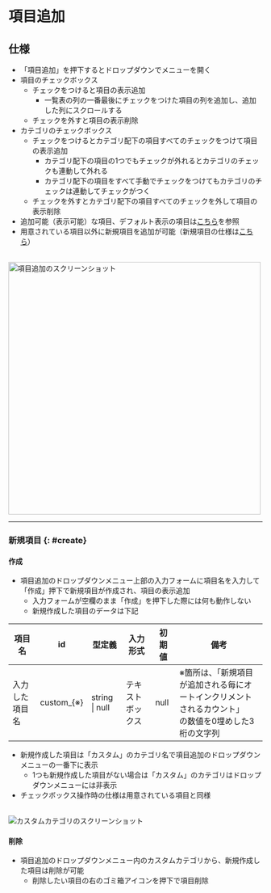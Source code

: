 # 項目追加

## 仕様

- 「項目追加」を押下するとドロップダウンでメニューを開く
- 項目のチェックボックス
    - チェックをつけると項目の表示追加
        - 一覧表の列の一番最後にチェックをつけた項目の列を追加し、追加した列にスクロールする
    - チェックを外すと項目の表示削除
- カテゴリのチェックボックス
    - チェックをつけるとカテゴリ配下の項目すべてのチェックをつけて項目の表示追加
        - カテゴリ配下の項目の1つでもチェックが外れるとカテゴリのチェックも連動して外れる
        - カテゴリ配下の項目をすべて手動でチェックをつけてもカテゴリのチェックは連動してチェックがつく
    - チェックを外すとカテゴリ配下の項目すべてのチェックを外して項目の表示削除
- 追加可能（表示可能）な項目、デフォルト表示の項目は[こちら](/cases/items)を参照
- 用意されている項目以外に新規項目を追加が可能（新規項目の仕様は[こちら](#create)）

<br>

<img src="/assets/images/cases_add_items.png" alt="項目追加のスクリーンショット" width="500">

---

### 新規項目 {: #create}

#### 作成

- 項目追加のドロップダウンメニュー上部の入力フォームに項目名を入力して「作成」押下で新規項目が作成され、項目の表示追加
    - 入力フォームが空欄のまま「作成」を押下した際には何も動作しない
    - 新規作成した項目のデータは下記

<table>
  <thead>
    <tr>
      <th>項目名</th>
      <th>id</th>
      <th>型定義</th>
      <th>入力形式</th>
      <th>初期値</th>
      <th>備考</th>
    </tr>
  </thead>
  <tbody>
    <tr>
      <td>入力した項目名</td>
      <td>custom_{※}</td>
      <td>string | null</td>
      <td>テキストボックス</td>
      <td>null</td>
      <td>※箇所は、「新規項目が追加される毎にオートインクリメントされるカウント」<br>の数値を0埋めした3桁の文字列</td>
    </tr>
  </tbody>
</table>

- 新規作成した項目は「カスタム」のカテゴリ名で項目追加のドロップダウンメニューの一番下に表示
    - 1つも新規作成した項目がない場合は「カスタム」のカテゴリはドロップダウンメニューには非表示
- チェックボックス操作時の仕様は用意されている項目と同様

<br>

<img src="/assets/images/cases_add_items_custom.png" alt="カスタムカテゴリのスクリーンショット">

#### 削除

- 項目追加のドロップダウンメニュー内のカスタムカテゴリから、新規作成した項目は削除が可能
    - 削除したい項目の右のゴミ箱アイコンを押下で項目削除
